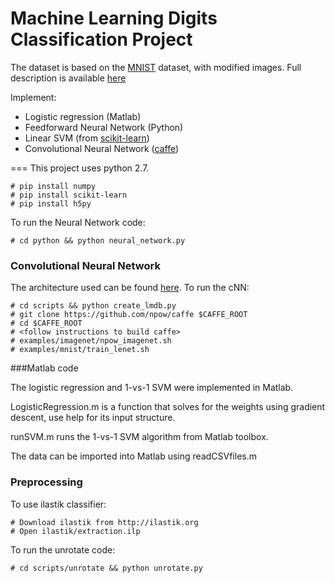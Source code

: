 Machine Learning Digits Classification Project
=====
The dataset is based on the [MNIST](http://yann.lecun.com/exdb/mnist/) dataset, with modified images. Full description is available [here](http://inclass.kaggle.com/c/difficult-digits)

Implement:  
* Logistic regression  (Matlab)
* Feedforward Neural Network  (Python) 
* Linear SVM (from [scikit-learn](http://scikit-learn.org))   
* Convolutional Neural Network ([caffe](https://github.com/npow/caffe))

===
This project uses python 2.7.

```
# pip install numpy
# pip install scikit-learn
# pip install h5py
```

To run the Neural Network code:
```
# cd python && python neural_network.py
```

### Convolutional Neural Network
The architecture used can be found [here](https://github.com/npow/caffe/blob/master/examples/mnist/lenet_train_test.prototxt). To run the cNN:
```
# cd scripts && python create_lmdb.py
# git clone https://github.com/npow/caffe $CAFFE_ROOT
# cd $CAFFE_ROOT
# <follow instructions to build caffe>
# examples/imagenet/npow_imagenet.sh
# examples/mnist/train_lenet.sh
```


###Matlab code

The logistic regression and 1-vs-1 SVM were implemented in Matlab.

LogisticRegression.m is a function that solves for the weights using gradient descent, use help for its input structure.

runSVM.m runs the 1-vs-1 SVM algorithm from Matlab toolbox.

The data can be imported into Matlab using readCSVfiles.m


### Preprocessing
To use ilastik classifier: 
```
# Download ilastik from http://ilastik.org
# Open ilastik/extraction.ilp
```

To run the unrotate code:
```
# cd scripts/unrotate && python unrotate.py
```
